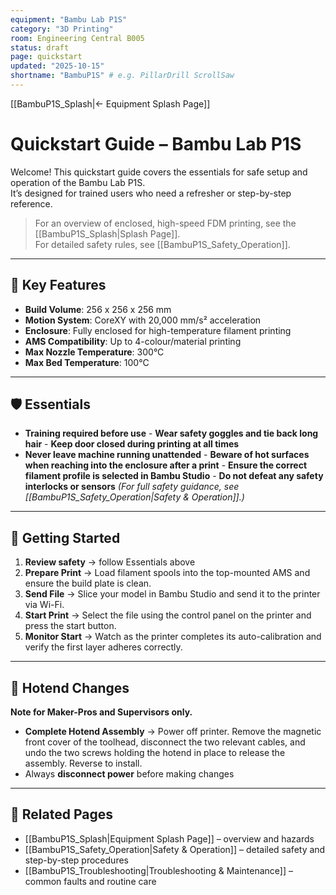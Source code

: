 ```yaml
---
equipment: "Bambu Lab P1S"
category: "3D Printing"
room: Engineering Central B005
status: draft
page: quickstart
updated: "2025-10-15"
shortname: "BambuP1S" # e.g. PillarDrill ScrollSaw
---
```

[[BambuP1S_Splash|← Equipment Splash Page]]

# Quickstart Guide – Bambu Lab P1S

Welcome! This quickstart guide covers the essentials for safe setup and operation of the Bambu Lab P1S.  
It’s designed for trained users who need a refresher or step-by-step reference.

> For an overview of enclosed, high-speed FDM printing, see the [[BambuP1S_Splash|Splash Page]].  
> For detailed safety rules, see [[BambuP1S_Safety_Operation]].  

---

## 📐 Key Features
- **Build Volume**: 256 x 256 x 256 mm
- **Motion System**: CoreXY with 20,000 mm/s² acceleration
- **Enclosure**: Fully enclosed for high-temperature filament printing
- **AMS Compatibility**: Up to 4-colour/material printing
- **Max Nozzle Temperature**: 300°C
- **Max Bed Temperature**: 100°C

---

## 🛡️ Essentials
- **Training required before use** - **Wear safety goggles and tie back long hair** - **Keep door closed during printing at all times**
- **Never leave machine running unattended** - **Beware of hot surfaces when reaching into the enclosure after a print** - **Ensure the correct filament profile is selected in Bambu Studio** - **Do not defeat any safety interlocks or sensors** *(For full safety guidance, see [[BambuP1S_Safety_Operation|Safety & Operation]].)*

---

## 🚀 Getting Started
1. **Review safety** → follow Essentials above  
2. **Prepare Print** → Load filament spools into the top-mounted AMS and ensure the build plate is clean.
3. **Send File** → Slice your model in Bambu Studio and send it to the printer via Wi-Fi.
4. **Start Print** → Select the file using the control panel on the printer and press the start button.
5. **Monitor Start** → Watch as the printer completes its auto-calibration and verify the first layer adheres correctly.

---

## 🔄 Hotend Changes
**Note for <span class="blue-apron">Maker-Pros</span> and <span class="red-apron">Supervisors</span> only.**

- **Complete Hotend Assembly** → Power off printer. Remove the magnetic front cover of the toolhead, disconnect the two relevant cables, and undo the two screws holding the hotend in place to release the assembly. Reverse to install.
- Always **disconnect power** before making changes  

---

## 🔗 Related Pages
- [[BambuP1S_Splash|Equipment Splash Page]] – overview and hazards  
- [[BambuP1S_Safety_Operation|Safety & Operation]] – detailed safety and step-by-step procedures  
- [[BambuP1S_Troubleshooting|Troubleshooting & Maintenance]] – common faults and routine care